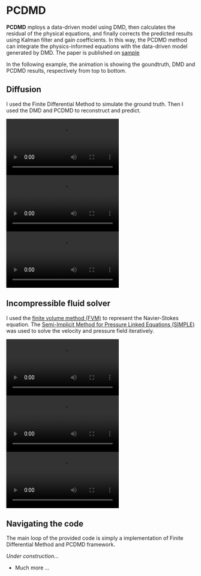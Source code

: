 # PCDMD

**PCDMD** mploys a data-driven model using DMD, then calculates the residual of the physical equations, and finally corrects the predicted results using Kalman filter and gain coefficients. In this way, the PCDMD method can integrate the physics-informed equations with the data-driven model generated by DMD. The paper is published on [sample](https://sample)

In the following example, the animation is showing the goundtruth, DMD and PCDMD results, respectively from top to bottom. 

Diffusion
--------------
I used the Finite Differential Method to simulate the ground truth. Then I used the DMD and PCDMD to reconstruct and predict.

![calculated result1](./animation/Groundtruth.mp4)
![calculated result2](./animation/DMD.mp4)
![calculated result3](./animation/PCDMD.mp4)

Incompressible fluid solver
--------------
I used the [finite volume method (FVM)](https://en.wikipedia.org/wiki/Finite_volume_method) to represent the Navier-Stokes equation. The [Semi-Implicit Method for Pressure Linked Equations (SIMPLE)](https://en.wikipedia.org/wiki/SIMPLE_algorithm) was used to solve the velocity and pressure field iteratively.

![calculated result1](./animation/Groundtruth.mp4)
![calculated result2](./animation/DMD.mp4)
![calculated result3](./animation/PCDMD.mp4)

Navigating the code
--------------
The main loop of the provided code is simply a implementation of Finite Differential Method and PCDMD framework. 

*Under construction...* 

- Much more ...
